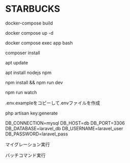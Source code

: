 # STARBUCKS

docker-compose build

docker compose up -d

docker compose exec app bash

composer install

apt update

apt install nodejs npm

npm install && npm run dev

npm run watch

.env.exampleをコピーして.envファイルを作成

php artisan key:generate


DB_CONNECTION=mysql
DB_HOST=db
DB_PORT=3306
DB_DATABASE=laravel_db
DB_USERNAME=laravel_user
DB_PASSWORD=laravel_pass


マイグレーション実行

バッチコマンド実行
